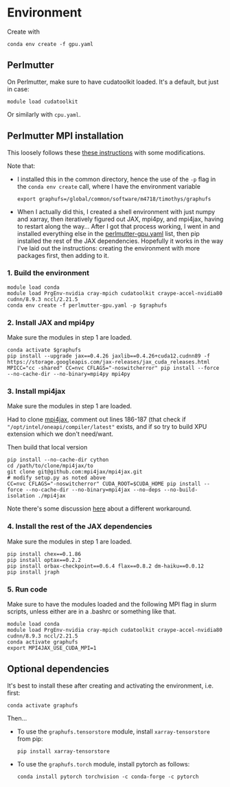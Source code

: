 # Environment

Create with

```
conda env create -f gpu.yaml
```

## Perlmutter

On Perlmutter, make sure to have cudatoolkit loaded. It's a default, but just in
case:

```
module load cudatoolkit
```

Or similarly with `cpu.yaml`.

## Perlmutter MPI installation

This loosely follows these
[these instructions](
https://docs.nersc.gov/development/languages/python/using-python-perlmutter/#installing-mpi4py-with-gpu-aware-cray-mpich)
with some modifications.

Note that:
* I installed this in the common directory, hence the use of the `-p` flag in
  the `conda env create` call, where I have the environment variable
  ```
  export graphufs=/global/common/software/m4718/timothys/graphufs
  ```
* When I actually did this, I created a shell environment with just numpy and
  xarray, then iteratively figured out JAX, mpi4py, and mpi4jax, having to
  restart along the way... After I got that process working, I went in and installed everything else
  in the [perlmutter-gpu.yaml](perlmutter-gpu.yaml) list,
  then pip installed the rest of the JAX dependencies.
  Hopefully it works in the way I've laid out the instructions:
  creating the environment with more packages first, then
  adding to it.

### 1. Build the environment

```
module load conda
module load PrgEnv-nvidia cray-mpich cudatoolkit craype-accel-nvidia80 cudnn/8.9.3 nccl/2.21.5
conda env create -f perlmutter-gpu.yaml -p $graphufs
```


### 2. Install JAX and mpi4py


Make sure the modules in step 1 are loaded.

```
conda activate $graphufs
pip install --upgrade jax==0.4.26 jaxlib==0.4.26+cuda12.cudnn89 -f https://storage.googleapis.com/jax-releases/jax_cuda_releases.html
MPICC="cc -shared" CC=nvc CFLAGS="-noswitcherror" pip install --force --no-cache-dir --no-binary=mpi4py mpi4py
```

### 3. Install mpi4jax

Make sure the modules in step 1 are loaded.

Had to clone [mpi4jax](https://github.com/mpi4jax/mpi4jax), comment out
lines 186-187 (that check if `"/opt/intel/oneapi/compiler/latest"` exists, and if
so try to build XPU extension which we don't need/want.

Then build that local version

```
pip install --no-cache-dir cython
cd /path/to/clone/mpi4jax/to
git clone git@github.com:mpi4jax/mpi4jax.git
# modify setup.py as noted above
CC=nvc CFLAGS="-noswitcherror" CUDA_ROOT=$CUDA_HOME pip install --force --no-cache-dir --no-binary=mpi4jax --no-deps --no-build-isolation ./mpi4jax
```

Note there's some discussion
[here](https://github.com/mpi4jax/mpi4jax/issues/245)
about a different workaround.

### 4. Install the rest of the JAX dependencies

Make sure the modules in step 1 are loaded.

```
pip install chex==0.1.86
pip install optax==0.2.2
pip install orbax-checkpoint==0.6.4 flax==0.8.2 dm-haiku==0.0.12
pip install jraph
```

### 5. Run code

Make sure to have the modules loaded and the following MPI flag in slurm
scripts, unless either are in a .bashrc or something like that.

```
module load conda
module load PrgEnv-nvidia cray-mpich cudatoolkit craype-accel-nvidia80 cudnn/8.9.3 nccl/2.21.5
conda activate graphufs
export MPI4JAX_USE_CUDA_MPI=1
```


## Optional dependencies

It's best to install these after creating and activating the environment, i.e.
first:

```
conda activate graphufs
```

Then...


* To use the `graphufs.tensorstore` module, install `xarray-tensorstore` from pip:
  ```
  pip install xarray-tensorstore
  ```

* To use the `graphufs.torch` module, install pytorch as follows:
   ```
   conda install pytorch torchvision -c conda-forge -c pytorch
   ```

